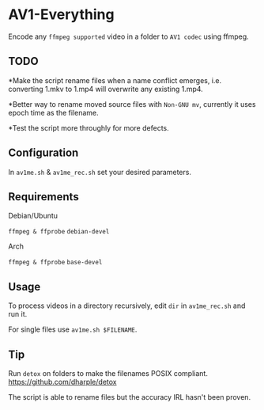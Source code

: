 # AV1-Everything

Encode any `ffmpeg supported` video in a folder to `AV1 codec` using ffmpeg.

## TODO

*Make the script rename files when a name conflict emerges, i.e. converting 1.mkv to 1.mp4 will overwrite any existing 1.mp4.

*Better way to rename moved source files with `Non-GNU mv`, currently it uses epoch time as the filename.

*Test the script more throughly for more defects.


## Configuration

In `av1me.sh` & `av1me_rec.sh` set your desired parameters.

## Requirements

Debian/Ubuntu

`ffmpeg & ffprobe`
`debian-devel`

Arch

`ffmpeg & ffprobe`
`base-devel`

## Usage

To process videos in a directory recursively, edit `dir` in `av1me_rec.sh` and run it.

For single files use `av1me.sh $FILENAME`.

## Tip
Run `detox` on folders to make the filenames POSIX compliant. 
https://github.com/dharple/detox

The script is able to rename files but the accuracy IRL hasn't been proven. 

